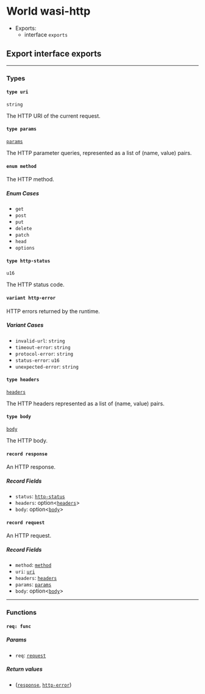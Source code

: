 # <a name="wasi_http">World wasi-http</a>


 - Exports:
    - interface `exports`

## <a name="exports">Export interface exports</a>

----

### Types

#### <a name="uri">`type uri`</a>
`string`
<p>The HTTP URI of the current request.

#### <a name="params">`type params`</a>
[`params`](#params)
<p>The HTTP parameter queries, represented as a list of (name, value) pairs.

#### <a name="method">`enum method`</a>

The HTTP method.

##### Enum Cases

- <a name="method.get">`get`</a>
- <a name="method.post">`post`</a>
- <a name="method.put">`put`</a>
- <a name="method.delete">`delete`</a>
- <a name="method.patch">`patch`</a>
- <a name="method.head">`head`</a>
- <a name="method.options">`options`</a>
#### <a name="http_status">`type http-status`</a>
`u16`
<p>The HTTP status code.

#### <a name="http_error">`variant http-error`</a>

HTTP errors returned by the runtime.

##### Variant Cases

- <a name="http_error.invalid_url">`invalid-url`</a>: `string`
- <a name="http_error.timeout_error">`timeout-error`</a>: `string`
- <a name="http_error.protocol_error">`protocol-error`</a>: `string`
- <a name="http_error.status_error">`status-error`</a>: `u16`
- <a name="http_error.unexpected_error">`unexpected-error`</a>: `string`
#### <a name="headers">`type headers`</a>
[`headers`](#headers)
<p>The HTTP headers represented as a list of (name, value) pairs.

#### <a name="body">`type body`</a>
[`body`](#body)
<p>The HTTP body.

#### <a name="response">`record response`</a>

An HTTP response.

##### Record Fields

- <a name="response.status">`status`</a>: [`http-status`](#http_status)
- <a name="response.headers">`headers`</a>: option<[`headers`](#headers)>
- <a name="response.body">`body`</a>: option<[`body`](#body)>
#### <a name="request">`record request`</a>

An HTTP request.

##### Record Fields

- <a name="request.method">`method`</a>: [`method`](#method)
- <a name="request.uri">`uri`</a>: [`uri`](#uri)
- <a name="request.headers">`headers`</a>: [`headers`](#headers)
- <a name="request.params">`params`</a>: [`params`](#params)
- <a name="request.body">`body`</a>: option<[`body`](#body)>
----

### Functions

#### <a name="req">`req: func`</a>


##### Params

- <a name="req.req">`req`</a>: [`request`](#request)

##### Return values

- <a name="req.0"></a> ([`response`](#response), [`http-error`](#http_error))
